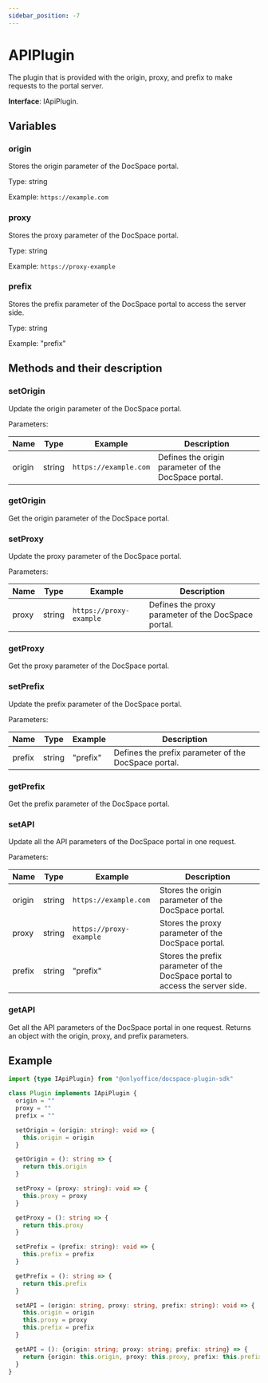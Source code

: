 ```yaml
---
sidebar_position: -7
---
```


# APIPlugin

The plugin that is provided with the origin, proxy, and prefix to make requests to the portal server.

**Interface**: IApiPlugin.

## Variables

### origin

Stores the origin parameter of the DocSpace portal.

Type: string

Example: `https://example.com`

### proxy

Stores the proxy parameter of the DocSpace portal.

Type: string

Example: `https://proxy-example`

### prefix

Stores the prefix parameter of the DocSpace portal to access the server side.

Type: string

Example: "prefix"

## Methods and their description

### setOrigin

Update the origin parameter of the DocSpace portal.

Parameters:

| Name   | Type   | Example               | Description                                          |
| ------ | ------ | --------------------- | ---------------------------------------------------- |
| origin | string | `https://example.com` | Defines the origin parameter of the DocSpace portal. |

### getOrigin

Get the origin parameter of the DocSpace portal.

### setProxy

Update the proxy parameter of the DocSpace portal.

Parameters:

| Name  | Type   | Example                 | Description                                         |
| ----- | ------ | ----------------------- | --------------------------------------------------- |
| proxy | string | `https://proxy-example` | Defines the proxy parameter of the DocSpace portal. |

### getProxy

Get the proxy parameter of the DocSpace portal.

### setPrefix

Update the prefix parameter of the DocSpace portal.

Parameters:

| Name   | Type   | Example  | Description                                          |
| ------ | ------ | -------- | ---------------------------------------------------- |
| prefix | string | "prefix" | Defines the prefix parameter of the DocSpace portal. |

### getPrefix

Get the prefix parameter of the DocSpace portal.

### setAPI

Update all the API parameters of the DocSpace portal in one request.

Parameters:

| Name   | Type   | Example                 | Description                                                                   |
| ------ | ------ | ----------------------- | ----------------------------------------------------------------------------- |
| origin | string | `https://example.com`   | Stores the origin parameter of the DocSpace portal.                           |
| proxy  | string | `https://proxy-example` | Stores the proxy parameter of the DocSpace portal.                            |
| prefix | string | "prefix"                | Stores the prefix parameter of the DocSpace portal to access the server side. |

### getAPI

Get all the API parameters of the DocSpace portal in one request. Returns an object with the origin, proxy, and prefix parameters.

## Example

``` ts
import {type IApiPlugin} from "@onlyoffice/docspace-plugin-sdk"

class Plugin implements IApiPlugin {
  origin = ""
  proxy = ""
  prefix = ""

  setOrigin = (origin: string): void => {
    this.origin = origin
  }

  getOrigin = (): string => {
    return this.origin
  }

  setProxy = (proxy: string): void => {
    this.proxy = proxy
  }

  getProxy = (): string => {
    return this.proxy
  }

  setPrefix = (prefix: string): void => {
    this.prefix = prefix
  }

  getPrefix = (): string => {
    return this.prefix
  }

  setAPI = (origin: string, proxy: string, prefix: string): void => {
    this.origin = origin
    this.proxy = proxy
    this.prefix = prefix
  }

  getAPI = (): {origin: string; proxy: string; prefix: string} => {
    return {origin: this.origin, proxy: this.proxy, prefix: this.prefix}
  }
}
```
